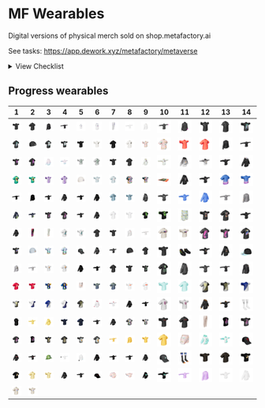 # MF Wearables

Digital versions of physical merch sold on shop.metafactory.ai



See tasks: https://app.dework.xyz/metafactory/metaverse



<details>

<summary>View Checklist</summary>

| Folder Name | PNG File | Apose GLB | Tpose GLB | GLB File |
| ---------- | -------- | --------- | --------- | -------- |
| 2 | :heavy_check_mark: |  |  | :heavy_check_mark: |
| 3 | :heavy_check_mark: |  |  |  |
| 4 | :heavy_check_mark: |  |  |  |
| 7 | :heavy_check_mark: |  |  | :heavy_check_mark: |
| 10 | :heavy_check_mark: |  |  | :heavy_check_mark: |
| 11 | :heavy_check_mark: |  |  | :heavy_check_mark: |
| 12 | :heavy_check_mark: |  |  |  |
| 13 | :heavy_check_mark: |  |  |  |
| 14 | :heavy_check_mark: |  |  |  |
| 16 | :heavy_check_mark: | :heavy_check_mark: | :heavy_check_mark: |  |
| 17 | :heavy_check_mark: |  |  | :heavy_check_mark: |
| 18 | :heavy_check_mark: |  |  | :heavy_check_mark: |
| 19 | :heavy_check_mark: |  |  | :heavy_check_mark: |
| 22 | :heavy_check_mark: |  |  |  |
| 23 | :heavy_check_mark: |  |  | :heavy_check_mark: |
| 24 | :heavy_check_mark: | :heavy_check_mark: | :heavy_check_mark: |  |
| 25 | :heavy_check_mark: | :heavy_check_mark: | :heavy_check_mark: |  |
| 26 | :heavy_check_mark: | :heavy_check_mark: | :heavy_check_mark: |  |
| 27 | :heavy_check_mark: | :heavy_check_mark: | :heavy_check_mark: |  |
| 28 | :heavy_check_mark: | :heavy_check_mark: | :heavy_check_mark: |  |
| 29 | :heavy_check_mark: | :heavy_check_mark: | :heavy_check_mark: |  |
| 32 | :heavy_check_mark: | :heavy_check_mark: | :heavy_check_mark: |  |
| 33 | :heavy_check_mark: | :heavy_check_mark: | :heavy_check_mark: |  |
| 34 | :heavy_check_mark: | :heavy_check_mark: | :heavy_check_mark: |  |
| 36 | :heavy_check_mark: | :heavy_check_mark: | :heavy_check_mark: |  |
| 37 | :heavy_check_mark: | :heavy_check_mark: | :heavy_check_mark: |  |
| 38 | :heavy_check_mark: | :heavy_check_mark: | :heavy_check_mark: |  |
| 39 | :heavy_check_mark: | :heavy_check_mark: | :heavy_check_mark: |  |
| 40 | :heavy_check_mark: | :heavy_check_mark: | :heavy_check_mark: |  |
| 47 | :heavy_check_mark: |  |  | :heavy_check_mark: |
| 48 | :heavy_check_mark: | :heavy_check_mark: | :heavy_check_mark: |  |
| 49 | :heavy_check_mark: | :heavy_check_mark: | :heavy_check_mark: |  |
| 50 | :heavy_check_mark: | :heavy_check_mark: | :heavy_check_mark: |  |
| 51 | :heavy_check_mark: | :heavy_check_mark: | :heavy_check_mark: |  |
| 53 | :heavy_check_mark: |  |  | :heavy_check_mark: |
| 54 | :heavy_check_mark: | :heavy_check_mark: | :heavy_check_mark: |  |
| 55 | :heavy_check_mark: | :heavy_check_mark: | :heavy_check_mark: |  |
| 56 | :heavy_check_mark: | :heavy_check_mark: | :heavy_check_mark: |  |
| 57 | :heavy_check_mark: |  |  | :heavy_check_mark: |
| 58 | :heavy_check_mark: | :heavy_check_mark: | :heavy_check_mark: |  |
| 59 | :heavy_check_mark: | :heavy_check_mark: | :heavy_check_mark: |  |
| 60 | :heavy_check_mark: | :heavy_check_mark: | :heavy_check_mark: |  |
| 62 | :heavy_check_mark: | :heavy_check_mark: | :heavy_check_mark: |  |
| 63 | :heavy_check_mark: | :heavy_check_mark: | :heavy_check_mark: |  |
| 64 | :heavy_check_mark: | :heavy_check_mark: | :heavy_check_mark: |  |
| 65 | :heavy_check_mark: | :heavy_check_mark: | :heavy_check_mark: |  |
| 66 | :heavy_check_mark: |  |  | :heavy_check_mark: |
| 67 | :heavy_check_mark: | :heavy_check_mark: | :heavy_check_mark: |  |
| 69 | :heavy_check_mark: | :heavy_check_mark: | :heavy_check_mark: |  |
| 70 | :heavy_check_mark: | :heavy_check_mark: | :heavy_check_mark: |  |
| 71 | :heavy_check_mark: |  |  | :heavy_check_mark: |
| 72 | :heavy_check_mark: | :heavy_check_mark: | :heavy_check_mark: |  |
| 74 | :heavy_check_mark: |  |  | :heavy_check_mark: |
| 76 | :heavy_check_mark: | :heavy_check_mark: | :heavy_check_mark: |  |
| 77 | :heavy_check_mark: | :heavy_check_mark: | :heavy_check_mark: |  |
| 78 | :heavy_check_mark: | :heavy_check_mark: | :heavy_check_mark: |  |
| 79 | :heavy_check_mark: | :heavy_check_mark: | :heavy_check_mark: |  |
| 80 | :heavy_check_mark: | :heavy_check_mark: | :heavy_check_mark: |  |
| 88 | :heavy_check_mark: | :heavy_check_mark: | :heavy_check_mark: |  |
| 89 | :heavy_check_mark: | :heavy_check_mark: | :heavy_check_mark: |  |
| 90 | :heavy_check_mark: | :heavy_check_mark: | :heavy_check_mark: |  |
| 91 | :heavy_check_mark: | :heavy_check_mark: | :heavy_check_mark: |  |
| 92 | :heavy_check_mark: | :heavy_check_mark: | :heavy_check_mark: |  |
| 93 | :heavy_check_mark: | :heavy_check_mark: | :heavy_check_mark: |  |
| 94 | :heavy_check_mark: | :heavy_check_mark: | :heavy_check_mark: |  |
| 95 | :heavy_check_mark: | :heavy_check_mark: | :heavy_check_mark: |  |
| 96 | :heavy_check_mark: | :heavy_check_mark: | :heavy_check_mark: |  |
| 97 | :heavy_check_mark: | :heavy_check_mark: | :heavy_check_mark: |  |
| 98 | :heavy_check_mark: | :heavy_check_mark: | :heavy_check_mark: |  |
| 99 | :heavy_check_mark: | :heavy_check_mark: | :heavy_check_mark: |  |
| 100 | :heavy_check_mark: | :heavy_check_mark: | :heavy_check_mark: |  |
| 101 | :heavy_check_mark: | :heavy_check_mark: | :heavy_check_mark: |  |
| 102 | :heavy_check_mark: | :heavy_check_mark: | :heavy_check_mark: |  |
| 103 | :heavy_check_mark: |  |  | :heavy_check_mark: |
| 104 | :heavy_check_mark: |  |  | :heavy_check_mark: |
| 105 | :heavy_check_mark: | :heavy_check_mark: | :heavy_check_mark: |  |
| 106 | :heavy_check_mark: | :heavy_check_mark: | :heavy_check_mark: |  |
| 107 | :heavy_check_mark: |  |  | :heavy_check_mark: |
| 108 | :heavy_check_mark: | :heavy_check_mark: | :heavy_check_mark: |  |
| 109 | :heavy_check_mark: | :heavy_check_mark: | :heavy_check_mark: |  |
| 110 | :heavy_check_mark: | :heavy_check_mark: | :heavy_check_mark: |  |
| 111 | :heavy_check_mark: | :heavy_check_mark: | :heavy_check_mark: |  |
| 112 | :heavy_check_mark: | :heavy_check_mark: | :heavy_check_mark: |  |
| 113 | :heavy_check_mark: | :heavy_check_mark: | :heavy_check_mark: |  |
| 114 | :heavy_check_mark: | :heavy_check_mark: | :heavy_check_mark: |  |
| 116 | :heavy_check_mark: | :heavy_check_mark: | :heavy_check_mark: |  |
| 117 | :heavy_check_mark: | :heavy_check_mark: | :heavy_check_mark: |  |
| 119 | :heavy_check_mark: | :heavy_check_mark: | :heavy_check_mark: |  |
| 120 | :heavy_check_mark: | :heavy_check_mark: | :heavy_check_mark: |  |
| 121 | :heavy_check_mark: | :heavy_check_mark: | :heavy_check_mark: |  |
| 122 | :heavy_check_mark: |  |  | :heavy_check_mark: |
| 123 | :heavy_check_mark: | :heavy_check_mark: | :heavy_check_mark: |  |
| 124 | :heavy_check_mark: | :heavy_check_mark: | :heavy_check_mark: |  |
| 127 | :heavy_check_mark: |  |  | :heavy_check_mark: |
| 129 | :heavy_check_mark: |  |  | :heavy_check_mark: |
| 130 | :heavy_check_mark: | :heavy_check_mark: | :heavy_check_mark: |  |
| 131 | :heavy_check_mark: | :heavy_check_mark: | :heavy_check_mark: |  |
| 132 | :heavy_check_mark: | :heavy_check_mark: | :heavy_check_mark: |  |
| 136 | :heavy_check_mark: | :heavy_check_mark: | :heavy_check_mark: |  |
| 138 | :heavy_check_mark: | :heavy_check_mark: | :heavy_check_mark: |  |
| 139 | :heavy_check_mark: | :heavy_check_mark: | :heavy_check_mark: |  |
| 140 | :heavy_check_mark: | :heavy_check_mark: | :heavy_check_mark: |  |
| 141 | :heavy_check_mark: | :heavy_check_mark: | :heavy_check_mark: |  |
| 144 | :heavy_check_mark: | :heavy_check_mark: | :heavy_check_mark: |  |
| 145 | :heavy_check_mark: | :heavy_check_mark: | :heavy_check_mark: |  |
| 146 | :heavy_check_mark: | :heavy_check_mark: | :heavy_check_mark: |  |
| 147 | :heavy_check_mark: | :heavy_check_mark: | :heavy_check_mark: |  |
| 148 | :heavy_check_mark: | :heavy_check_mark: | :heavy_check_mark: |  |
| 149 | :heavy_check_mark: |  |  | :heavy_check_mark: |
| 152 | :heavy_check_mark: | :heavy_check_mark: | :heavy_check_mark: |  |
| 153 | :heavy_check_mark: | :heavy_check_mark: | :heavy_check_mark: |  |
| 154 | :heavy_check_mark: | :heavy_check_mark: | :heavy_check_mark: |  |
| 155 | :heavy_check_mark: | :heavy_check_mark: | :heavy_check_mark: |  |
| 156 | :heavy_check_mark: | :heavy_check_mark: | :heavy_check_mark: |  |
| 159 | :heavy_check_mark: | :heavy_check_mark: | :heavy_check_mark: |  |
| 161 | :heavy_check_mark: |  |  | :heavy_check_mark: |
| 164 | :heavy_check_mark: | :heavy_check_mark: | :heavy_check_mark: |  |
| 170 | :heavy_check_mark: |  |  |  |
| 171 |  |  |  |  |


- Folders with completed assets: 111
- Total folders: 122
- Percentage of folders with png and glb: 90.00%

</details>



 ## Progress wearables


| 1 | 2 | 3 | 4 | 5 | 6 | 7 | 8 | 9 | 10 | 11 | 12 | 13 | 14 |
| --- | --- | --- | --- | --- | --- | --- | --- | --- | --- | --- | --- | --- | --- |
| [![67_tshirt_t](wearables/67/67_tshirt_t.png)](wearables/67/67_tshirt_t.glb) | [![67_tshirt_a](wearables/67/67_tshirt_a.png)](wearables/67/67_tshirt_a.glb) | [![29_longsleeve_a](wearables/29/29_longsleeve_a.png)](wearables/29/29_longsleeve_a.glb) | [![29_longsleeve_t](wearables/29/29_longsleeve_t.png)](wearables/29/29_longsleeve_t.glb) | [![108_hoodie_t](wearables/108/108_hoodie_t.png)](wearables/108/108_hoodie_t.glb) | [![108_hoodie_a](wearables/108/108_hoodie_a.png)](wearables/108/108_hoodie_a.glb) | [![104_pants](wearables/104/104_pants.png)](wearables/104/104_pants.glb) | [![62_longsleeve_t](wearables/62/62_longsleeve_t.png)](wearables/62/62_longsleeve_t.glb) | [![62_longsleeve_a](wearables/62/62_longsleeve_a.png)](wearables/62/62_longsleeve_a.glb) | [![116_longsleeve_t](wearables/116/116_longsleeve_t.png)](wearables/116/116_longsleeve_t.glb) | [![116_longsleeve_a](wearables/116/116_longsleeve_a.png)](wearables/116/116_longsleeve_a.glb) | [![70_tshirt_t](wearables/70/70_tshirt_t.png)](wearables/70/70_tshirt_t.glb) | [![70_tshirt_a](wearables/70/70_tshirt_a.png)](wearables/70/70_tshirt_a.glb) | [![69_tshirt_t](wearables/69/69_tshirt_t.png)](wearables/69/69_tshirt_t.glb) |
| [![69_tshirt_a](wearables/69/69_tshirt_a.png)](wearables/69/69_tshirt_a.glb) | [![19_black_beanie](wearables/19/19_black_beanie.png)](wearables/19/19_black_beanie.glb) | [![79_tshirt_a](wearables/79/79_tshirt_a.png)](wearables/79/79_tshirt_a.glb) | [![79_tshirt_t](wearables/79/79_tshirt_t.png)](wearables/79/79_tshirt_t.glb) | [![141_tshirt_t](wearables/141/141_tshirt_t.png)](wearables/141/141_tshirt_t.glb) | [![141_tshirt2_t](wearables/141/141_tshirt2_t.png)](wearables/141/141_tshirt2_t.glb) | [![141_tshirt_a](wearables/141/141_tshirt_a.png)](wearables/141/141_tshirt_a.glb) | [![141_tshirt2_a](wearables/141/141_tshirt2_a.png)](wearables/141/141_tshirt2_a.glb) | [![78_tshirt_t](wearables/78/78_tshirt_t.png)](wearables/78/78_tshirt_t.glb) | [![78_tshirt_a](wearables/78/78_tshirt_a.png)](wearables/78/78_tshirt_a.glb) | [![120_tshirt_t](wearables/120/120_tshirt_t.png)](wearables/120/120_tshirt_t.glb) | [![120_tshirt_a](wearables/120/120_tshirt_a.png)](wearables/120/120_tshirt_a.glb) | [![155_longsleeve_a](wearables/155/155_longsleeve_a.png)](wearables/155/155_longsleeve_a.glb) | [![155_longsleeve_t](wearables/155/155_longsleeve_t.png)](wearables/155/155_longsleeve_t.glb) |
| [![121_tshirt_t](wearables/121/121_tshirt_t.png)](wearables/121/121_tshirt_t.glb) | [![121_tshirt_a](wearables/121/121_tshirt_a.png)](wearables/121/121_tshirt_a.glb) | [![106_hoodie_a](wearables/106/106_hoodie_a.png)](wearables/106/106_hoodie_a.glb) | [![106_hoodie_t](wearables/106/106_hoodie_t.png)](wearables/106/106_hoodie_t.glb) | [![156_tshirt_t](wearables/156/156_tshirt_t.png)](wearables/156/156_tshirt_t.glb) | [![156_tshirt_a](wearables/156/156_tshirt_a.png)](wearables/156/156_tshirt_a.glb) | [![26_tshirt_t](wearables/26/26_tshirt_t.png)](wearables/26/26_tshirt_t.glb) | [![26_tshirt_a](wearables/26/26_tshirt_a.png)](wearables/26/26_tshirt_a.glb) | [![90_hoodie_a](wearables/90/90_hoodie_a.png)](wearables/90/90_hoodie_a.glb) | [![90_hoodie_t](wearables/90/90_hoodie_t.png)](wearables/90/90_hoodie_t.glb) | [![97_hoodie_a](wearables/97/97_hoodie_a.png)](wearables/97/97_hoodie_a.glb) | [![97_hoodie_t](wearables/97/97_hoodie_t.png)](wearables/97/97_hoodie_t.glb) | [![32_hoodie_t](wearables/32/32_hoodie_t.png)](wearables/32/32_hoodie_t.glb) | [![32_hoodie_a](wearables/32/32_hoodie_a.png)](wearables/32/32_hoodie_a.glb) |
| [![63_tshirt_a](wearables/63/63_tshirt_a.png)](wearables/63/63_tshirt_a.glb) | [![63_tshirt_t](wearables/63/63_tshirt_t.png)](wearables/63/63_tshirt_t.glb) | [![16_tshirt_t](wearables/16/16_tshirt_t.png)](wearables/16/16_tshirt_t.glb) | [![16_tshirt_a](wearables/16/16_tshirt_a.png)](wearables/16/16_tshirt_a.glb) | [![17_cream_beanie](wearables/17/17_cream_beanie.png)](wearables/17/17_cream_beanie.glb) | [![89_tshirt_t](wearables/89/89_tshirt_t.png)](wearables/89/89_tshirt_t.glb) | [![89_tshirt_a](wearables/89/89_tshirt_a.png)](wearables/89/89_tshirt_a.glb) | [![27_hawaiian_a](wearables/27/27_hawaiian_a.png)](wearables/27/27_hawaiian_a.glb) | [![27_hawaiian_t](wearables/27/27_hawaiian_t.png)](wearables/27/27_hawaiian_t.glb) | [![103_tapestry](wearables/103/103_tapestry.png)](wearables/103/103_tapestry.glb) | [![59_hoodie_a](wearables/59/59_hoodie_a.png)](wearables/59/59_hoodie_a.glb) | [![59_hoodie_t](wearables/59/59_hoodie_t.png)](wearables/59/59_hoodie_t.glb) | [![54_tshirt_a](wearables/54/54_tshirt_a.png)](wearables/54/54_tshirt_a.glb) | [![54_tshirt_t](wearables/54/54_tshirt_t.png)](wearables/54/54_tshirt_t.glb) |
| [![109_longsleeve_t](wearables/109/109_longsleeve_t.png)](wearables/109/109_longsleeve_t.glb) | [![109_longsleeve_a](wearables/109/109_longsleeve_a.png)](wearables/109/109_longsleeve_a.glb) | [![77_hoodie_t](wearables/77/77_hoodie_t.png)](wearables/77/77_hoodie_t.glb) | [![77_hoodie_a](wearables/77/77_hoodie_a.png)](wearables/77/77_hoodie_a.glb) | [![154_hoodie_t](wearables/154/154_hoodie_t.png)](wearables/154/154_hoodie_t.glb) | [![154_hoodie_a](wearables/154/154_hoodie_a.png)](wearables/154/154_hoodie_a.glb) | [![39_tshirt_a](wearables/39/39_tshirt_a.png)](wearables/39/39_tshirt_a.glb) | [![39_tshirt_t](wearables/39/39_tshirt_t.png)](wearables/39/39_tshirt_t.glb) | [![28_hoodie_a](wearables/28/28_hoodie_a.png)](wearables/28/28_hoodie_a.glb) | [![28_hoodie_t](wearables/28/28_hoodie_t.png)](wearables/28/28_hoodie_t.glb) | [![33_hoodie_t](wearables/33/33_hoodie_t.png)](wearables/33/33_hoodie_t.glb) | [![33_hoodie_a](wearables/33/33_hoodie_a.png)](wearables/33/33_hoodie_a.glb) | [![94_longsleeve_t](wearables/94/94_longsleeve_t.png)](wearables/94/94_longsleeve_t.glb) | [![94_longsleeve_a](wearables/94/94_longsleeve_a.png)](wearables/94/94_longsleeve_a.glb) |
| [![80_hoodie_a](wearables/80/80_hoodie_a.png)](wearables/80/80_hoodie_a.glb) | [![80_hoodie_t](wearables/80/80_hoodie_t.png)](wearables/80/80_hoodie_t.glb) | [![123_tshirt_t](wearables/123/123_tshirt_t.png)](wearables/123/123_tshirt_t.glb) | [![123_tshirt_a](wearables/123/123_tshirt_a.png)](wearables/123/123_tshirt_a.glb) | [![105_hoodie_t](wearables/105/105_hoodie_t.png)](wearables/105/105_hoodie_t.glb) | [![105_hoodie_a](wearables/105/105_hoodie_a.png)](wearables/105/105_hoodie_a.glb) | [![72_tshirt_a](wearables/72/72_tshirt_a.png)](wearables/72/72_tshirt_a.glb) | [![72_tshirt_t](wearables/72/72_tshirt_t.png)](wearables/72/72_tshirt_t.glb) | [![38_tshirt_a](wearables/38/38_tshirt_a.png)](wearables/38/38_tshirt_a.glb) | [![38_tshirt_t](wearables/38/38_tshirt_t.png)](wearables/38/38_tshirt_t.glb) | [![2_shorts](wearables/2/2_shorts.png)](wearables/2/2_shorts.glb) | [![40_tshirt_t](wearables/40/40_tshirt_t.png)](wearables/40/40_tshirt_t.glb) | [![40_tshirt_a](wearables/40/40_tshirt_a.png)](wearables/40/40_tshirt_a.glb) | [![136_hoodie_t](wearables/136/136_hoodie_t.png)](wearables/136/136_hoodie_t.glb) |
| [![136_hoodie_a](wearables/136/136_hoodie_a.png)](wearables/136/136_hoodie_a.glb) | [![122_pants](wearables/122/122_pants.png)](wearables/122/122_pants.glb) | [![129_pants](wearables/129/129_pants.png)](wearables/129/129_pants.glb) | [![153_tshirt_a](wearables/153/153_tshirt_a.png)](wearables/153/153_tshirt_a.glb) | [![153_tshirt_t](wearables/153/153_tshirt_t.png)](wearables/153/153_tshirt_t.glb) | [![49_tshirt_a](wearables/49/49_tshirt_a.png)](wearables/49/49_tshirt_a.glb) | [![49_tshirt_t](wearables/49/49_tshirt_t.png)](wearables/49/49_tshirt_t.glb) | [![58_longsleeve_a](wearables/58/58_longsleeve_a.png)](wearables/58/58_longsleeve_a.glb) | [![58_longsleeve_t](wearables/58/58_longsleeve_t.png)](wearables/58/58_longsleeve_t.glb) | [![88_tshirt_a](wearables/88/88_tshirt_a.png)](wearables/88/88_tshirt_a.glb) | [![88_tshirt_t](wearables/88/88_tshirt_t.png)](wearables/88/88_tshirt_t.glb) | [![144_tshirt_a](wearables/144/144_tshirt_a.png)](wearables/144/144_tshirt_a.glb) | [![144_tshirt_t](wearables/144/144_tshirt_t.png)](wearables/144/144_tshirt_t.glb) | [![102_tshirt_a](wearables/102/102_tshirt_a.png)](wearables/102/102_tshirt_a.glb) |
| [![102_tshirt_t](wearables/102/102_tshirt_t.png)](wearables/102/102_tshirt_t.glb) | [![18_blue_beanie](wearables/18/18_blue_beanie.png)](wearables/18/18_blue_beanie.glb) | [![37_tshirt_t](wearables/37/37_tshirt_t.png)](wearables/37/37_tshirt_t.glb) | [![37_tshirt_a](wearables/37/37_tshirt_a.png)](wearables/37/37_tshirt_a.glb) | [![107_hat](wearables/107/107_hat.png)](wearables/107/107_hat.glb) | [![147_hoodie_a](wearables/147/147_hoodie_a.png)](wearables/147/147_hoodie_a.glb) | [![147_hoodie_t](wearables/147/147_hoodie_t.png)](wearables/147/147_hoodie_t.glb) | [![23_bdao_beanie](wearables/23/23_bdao_beanie.png)](wearables/23/23_bdao_beanie.glb) | [![34_tshirt_a](wearables/34/34_tshirt_a.png)](wearables/34/34_tshirt_a.glb) | [![34_tshirt_t](wearables/34/34_tshirt_t.png)](wearables/34/34_tshirt_t.glb) | [![47_shoes](wearables/47/47_shoes.png)](wearables/47/47_shoes.glb) | [![36_hoodie_t](wearables/36/36_hoodie_t.png)](wearables/36/36_hoodie_t.glb) | [![36_hoodie_a](wearables/36/36_hoodie_a.png)](wearables/36/36_hoodie_a.glb) | [![74_hat](wearables/74/74_hat.png)](wearables/74/74_hat.glb) |
| [![25_longsleeve_a](wearables/25/25_longsleeve_a.png)](wearables/25/25_longsleeve_a.glb) | [![25_longsleeve_t](wearables/25/25_longsleeve_t.png)](wearables/25/25_longsleeve_t.glb) | [![111_tshirt_t](wearables/111/111_tshirt_t.png)](wearables/111/111_tshirt_t.glb) | [![111_tshirt_a](wearables/111/111_tshirt_a.png)](wearables/111/111_tshirt_a.glb) | [![164_hoodie_a](wearables/164/164_hoodie_a.png)](wearables/164/164_hoodie_a.glb) | [![164_hoodie_t](wearables/164/164_hoodie_t.png)](wearables/164/164_hoodie_t.glb) | [![113_tshirt_a](wearables/113/113_tshirt_a.png)](wearables/113/113_tshirt_a.glb) | [![113_tshirt_t](wearables/113/113_tshirt_t.png)](wearables/113/113_tshirt_t.glb) | [![159_tshirt_t](wearables/159/159_tshirt_t.png)](wearables/159/159_tshirt_t.glb) | [![159_tshirt_a](wearables/159/159_tshirt_a.png)](wearables/159/159_tshirt_a.glb) | [![50_hoodie_a](wearables/50/50_hoodie_a.png)](wearables/50/50_hoodie_a.glb) | [![50_hoodie_t](wearables/50/50_hoodie_t.png)](wearables/50/50_hoodie_t.glb) | [![92_longsleeve_t](wearables/92/92_longsleeve_t.png)](wearables/92/92_longsleeve_t.glb) | [![92_longsleeve_a](wearables/92/92_longsleeve_a.png)](wearables/92/92_longsleeve_a.glb) |
| [![130_tshirt_a](wearables/130/130_tshirt_a.png)](wearables/130/130_tshirt_a.glb) | [![130_tshirt_t](wearables/130/130_tshirt_t.png)](wearables/130/130_tshirt_t.glb) | [![112_tshirt_t](wearables/112/112_tshirt_t.png)](wearables/112/112_tshirt_t.glb) | [![112_tshirt_a](wearables/112/112_tshirt_a.png)](wearables/112/112_tshirt_a.glb) | [![71_shorts](wearables/71/71_shorts.png)](wearables/71/71_shorts.glb) | [![138_tshirt_t](wearables/138/138_tshirt_t.png)](wearables/138/138_tshirt_t.glb) | [![138_tshirt_a](wearables/138/138_tshirt_a.png)](wearables/138/138_tshirt_a.glb) | [![110_tshirt_t](wearables/110/110_tshirt_t.png)](wearables/110/110_tshirt_t.glb) | [![110_tshirt_a](wearables/110/110_tshirt_a.png)](wearables/110/110_tshirt_a.glb) | [![76_tshirt_t](wearables/76/76_tshirt_t.png)](wearables/76/76_tshirt_t.glb) | [![76_tshirt_a](wearables/76/76_tshirt_a.png)](wearables/76/76_tshirt_a.glb) | [![145_btc1_a](wearables/145/145_btc1_a.png)](wearables/145/145_btc1_a.glb) | [![145_btc2_t](wearables/145/145_btc2_t.png)](wearables/145/145_btc2_t.glb) | [![145_eth2_t](wearables/145/145_eth2_t.png)](wearables/145/145_eth2_t.glb) |
| [![145_btc1_t](wearables/145/145_btc1_t.png)](wearables/145/145_btc1_t.glb) | [![145_eth1_t](wearables/145/145_eth1_t.png)](wearables/145/145_eth1_t.glb) | [![145_eth2_a](wearables/145/145_eth2_a.png)](wearables/145/145_eth2_a.glb) | [![145_eth1_a](wearables/145/145_eth1_a.png)](wearables/145/145_eth1_a.glb) | [![145_btc2_a](wearables/145/145_btc2_a.png)](wearables/145/145_btc2_a.glb) | [![60_hoodie_a](wearables/60/60_hoodie_a.png)](wearables/60/60_hoodie_a.glb) | [![60_hoodie_t](wearables/60/60_hoodie_t.png)](wearables/60/60_hoodie_t.glb) | [![140_hoodie_a](wearables/140/140_hoodie_a.png)](wearables/140/140_hoodie_a.glb) | [![140_hoodie_t](wearables/140/140_hoodie_t.png)](wearables/140/140_hoodie_t.glb) | [![98_tshirt_a](wearables/98/98_tshirt_a.png)](wearables/98/98_tshirt_a.glb) | [![98_tshirt_t](wearables/98/98_tshirt_t.png)](wearables/98/98_tshirt_t.glb) | [![96_hoodie_a](wearables/96/96_hoodie_a.png)](wearables/96/96_hoodie_a.glb) | [![96_hoodie_t](wearables/96/96_hoodie_t.png)](wearables/96/96_hoodie_t.glb) | [![11_socks](wearables/11/11_socks.png)](wearables/11/11_socks.glb) |
| [![53_vest](wearables/53/53_vest.png)](wearables/53/53_vest.glb) | [![91_hoodie_t](wearables/91/91_hoodie_t.png)](wearables/91/91_hoodie_t.glb) | [![91_hoodie_a](wearables/91/91_hoodie_a.png)](wearables/91/91_hoodie_a.glb) | [![55_tshirt_t](wearables/55/55_tshirt_t.png)](wearables/55/55_tshirt_t.glb) | [![55_tshirt_a](wearables/55/55_tshirt_a.png)](wearables/55/55_tshirt_a.glb) | [![51_hoodie_t](wearables/51/51_hoodie_t.png)](wearables/51/51_hoodie_t.glb) | [![51_hoodie_a](wearables/51/51_hoodie_a.png)](wearables/51/51_hoodie_a.glb) | [![48_tshirt_a](wearables/48/48_tshirt_a.png)](wearables/48/48_tshirt_a.glb) | [![48_tshirt_t](wearables/48/48_tshirt_t.png)](wearables/48/48_tshirt_t.glb) | [![152_tshirt_t](wearables/152/152_tshirt_t.png)](wearables/152/152_tshirt_t.glb) | [![152_tshirt_a](wearables/152/152_tshirt_a.png)](wearables/152/152_tshirt_a.glb) | [![127_pants](wearables/127/127_pants.png)](wearables/127/127_pants.glb) | [![124_tanktop_t](wearables/124/124_tanktop_t.png)](wearables/124/124_tanktop_t.glb) | [![124_tshirt_t](wearables/124/124_tshirt_t.png)](wearables/124/124_tshirt_t.glb) |
| [![124_tshirt_a](wearables/124/124_tshirt_a.png)](wearables/124/124_tshirt_a.glb) | [![124_tanktop_a](wearables/124/124_tanktop_a.png)](wearables/124/124_tanktop_a.glb) | [![101_tshirt_t](wearables/101/101_tshirt_t.png)](wearables/101/101_tshirt_t.glb) | [![101_tshirt_a](wearables/101/101_tshirt_a.png)](wearables/101/101_tshirt_a.glb) | [![139_tshirt_t](wearables/139/139_tshirt_t.png)](wearables/139/139_tshirt_t.glb) | [![139_tshirt_a](wearables/139/139_tshirt_a.png)](wearables/139/139_tshirt_a.glb) | [![148_longsleeve_t](wearables/148/148_longsleeve_t.png)](wearables/148/148_longsleeve_t.glb) | [![148_longsleeve_a](wearables/148/148_longsleeve_a.png)](wearables/148/148_longsleeve_a.glb) | [![148_tshirt_t](wearables/148/148_tshirt_t.png)](wearables/148/148_tshirt_t.glb) | [![148_tshirt_a](wearables/148/148_tshirt_a.png)](wearables/148/148_tshirt_a.glb) | [![66_shorts](wearables/66/66_shorts.png)](wearables/66/66_shorts.glb) | [![100_hoodie_a](wearables/100/100_hoodie_a.png)](wearables/100/100_hoodie_a.glb) | [![100_hoodie_t](wearables/100/100_hoodie_t.png)](wearables/100/100_hoodie_t.glb) | [![161_hat](wearables/161/161_hat.png)](wearables/161/161_hat.glb) |
| [![56_hoodie_a](wearables/56/56_hoodie_a.png)](wearables/56/56_hoodie_a.glb) | [![56_hoodie_t](wearables/56/56_hoodie_t.png)](wearables/56/56_hoodie_t.glb) | [![7_hat](wearables/7/7_hat.png)](wearables/7/7_hat.glb) | [![117_longsleeve_t](wearables/117/117_longsleeve_t.png)](wearables/117/117_longsleeve_t.glb) | [![117_longsleeve_a](wearables/117/117_longsleeve_a.png)](wearables/117/117_longsleeve_a.glb) | [![114_hoodie_a](wearables/114/114_hoodie_a.png)](wearables/114/114_hoodie_a.glb) | [![114_hoodie_t](wearables/114/114_hoodie_t.png)](wearables/114/114_hoodie_t.glb) | [![119_hoodie_t](wearables/119/119_hoodie_t.png)](wearables/119/119_hoodie_t.glb) | [![119_hoodie_a](wearables/119/119_hoodie_a.png)](wearables/119/119_hoodie_a.glb) | [![149_hat](wearables/149/149_hat.png)](wearables/149/149_hat.glb) | [![10_socks](wearables/10/10_socks.png)](wearables/10/10_socks.glb) | [![132_tshirt_t](wearables/132/132_tshirt_t.png)](wearables/132/132_tshirt_t.glb) | [![132_tshirt_a](wearables/132/132_tshirt_a.png)](wearables/132/132_tshirt_a.glb) | [![131_tshirt_t](wearables/131/131_tshirt_t.png)](wearables/131/131_tshirt_t.glb) |
| [![131_tshirt_a](wearables/131/131_tshirt_a.png)](wearables/131/131_tshirt_a.glb) | [![93_tshirt_a](wearables/93/93_tshirt_a.png)](wearables/93/93_tshirt_a.glb) | [![93_tshirt_t](wearables/93/93_tshirt_t.png)](wearables/93/93_tshirt_t.glb) | [![99_hoodie_a](wearables/99/99_hoodie_a.png)](wearables/99/99_hoodie_a.glb) | [![99_hoodie_t](wearables/99/99_hoodie_t.png)](wearables/99/99_hoodie_t.glb) | [![57_hat](wearables/57/57_hat.png)](wearables/57/57_hat.glb) | [![65_mini-tshirt_a](wearables/65/65_mini-tshirt_a.png)](wearables/65/65_mini-tshirt_a.glb) | [![65_mini-tshirt_t](wearables/65/65_mini-tshirt_t.png)](wearables/65/65_mini-tshirt_t.glb) | [![64_hoodie_a](wearables/64/64_hoodie_a.png)](wearables/64/64_hoodie_a.glb) | [![64_hoodie_t](wearables/64/64_hoodie_t.png)](wearables/64/64_hoodie_t.glb) | [![146_longsleeve_t](wearables/146/146_longsleeve_t.png)](wearables/146/146_longsleeve_t.glb) | [![146_longsleeve_a](wearables/146/146_longsleeve_a.png)](wearables/146/146_longsleeve_a.glb) | [![24_hoodie_t](wearables/24/24_hoodie_t.png)](wearables/24/24_hoodie_t.glb) | [![24_hoodie_a](wearables/24/24_hoodie_a.png)](wearables/24/24_hoodie_a.glb) |
| [![95_tshirt_a](wearables/95/95_tshirt_a.png)](wearables/95/95_tshirt_a.glb) | [![95_tshirt_t](wearables/95/95_tshirt_t.png)](wearables/95/95_tshirt_t.glb) |
